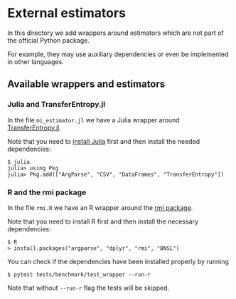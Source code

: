 # External estimators

In this directory we add wrappers around estimators
which are not part of the official Python package.

For example, they may use auxiliary dependencies or even be implemented in other languages.

## Available wrappers and estimators

### Julia and TransferEntropy.jl
In the file `mi_estimator.jl` we have a Julia wrapper around [TransferEntropy.jl](https://juliadynamics.github.io/TransferEntropy.jl/).

Note that you need to [install Julia](https://julialang.org/downloads/) first and then install the needed dependencies:
```
$ julia
julia> using Pkg
julia> Pkg.add(["ArgParse", "CSV", "DataFrames", "TransferEntropy"])
```

### R and the rmi package

In the file `rmi.R` we have an R wrapper around the [rmi package](https://cran.r-project.org/web/packages/rmi/index.html).

Note that you need to install R first and then install the necessary dependencies:
```
$ R
> install.packages("argparse", "dplyr", "rmi", "BNSL")
```

You can check if the dependencies have been installed properly by running
```
$ pytest tests/benchmark/test_wrapper --run-r
```
Note that without `--run-r` flag the tests will be skipped.

